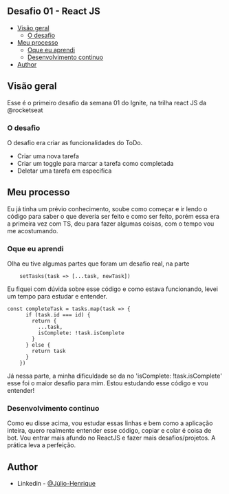 ## Desafio 01 - React JS

- [Visão geral](#visao-geral)
  - [O desafio](#o-desafio)
- [Meu processo](#meu-processo)
  - [Oque eu aprendi](#oque-eu-aprendi)
  - [Desenvolvimento continuo](#desenvolvimento-continuo)
- [Author](#author)


## Visão geral
Esse é o primeiro desafio da semana 01 do Ignite, na trilha react JS da @rocketseat

### O desafio
O desafio era criar as funcionalidades do ToDo.
- Criar uma nova tarefa
- Criar um toggle para marcar a tarefa como completada
- Deletar uma tarefa em especifica

## Meu processo
Eu já tinha um prévio conhecimento, soube como começar e ir lendo o código para saber o que deveria ser feito e como ser feito, porém essa era a primeira vez com TS, deu para fazer algumas coisas, com o tempo vou me acostumando.

### Oque eu aprendi
Olha eu tive algumas partes que foram um desafio real, na parte 
```tsx
    setTasks(task => [...task, newTask])
```
Eu fiquei com dúvida sobre esse código e como estava funcionando, levei um tempo para estudar e entender.

```tsx
const completeTask = tasks.map(task => {
      if (task.id === id) {
        return {
          ...task,
          isComplete: !task.isComplete
        }
      } else {
        return task
      }
    })
```
Já nessa parte, a minha dificuldade se da no 'isComplete: !task.isComplete' esse foi o maior desafio para mim. Estou estudando esse código e vou entender!

### Desenvolvimento continuo
Como eu disse acima, vou estudar essas linhas e bem como a aplicação inteira, quero realmente entender esse código, copiar e colar é coisa de bot.
Vou entrar mais afundo no ReactJS e fazer mais desafios/projetos. A prática leva a perfeição.

## Author
- Linkedin - [@Júlio-Henrique](https://www.linkedin.com/in/julio-henriquee)
